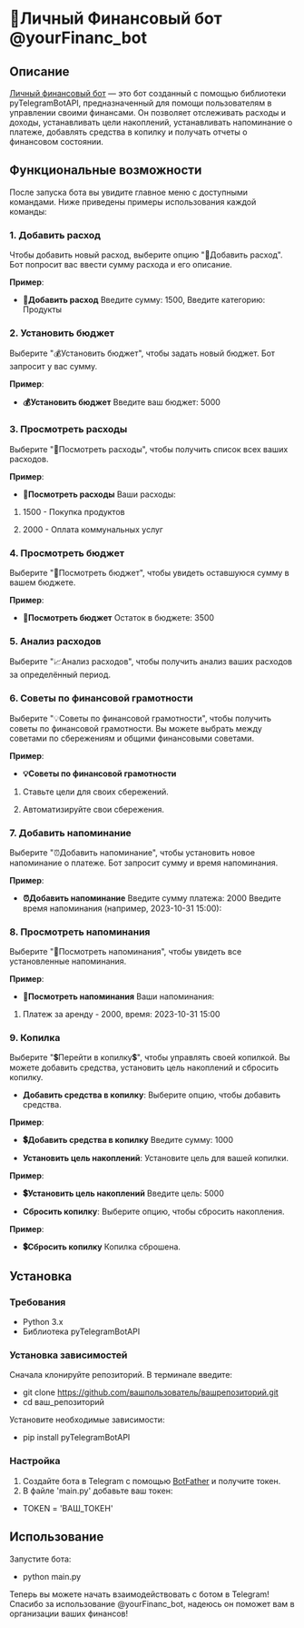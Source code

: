 # 💸Личный Финансовый бот @yourFinanc_bot

## Описание

[Личный финансовый бот](@yourFinanc_bot) — это бот созданный с помощью библиотеки pyTelegramBotAPI, предназначенный для помощи пользователям в управлении своими финансами. Он позволяет отслеживать расходы и доходы, устанавливать цели накоплений, устанавливать напоминание о платеже, добавлять средства в копилку и получать отчеты о финансовом состоянии.

## Функциональные возможности

После запуска бота вы увидите главное меню с доступными командами. Ниже приведены примеры использования каждой команды:

### 1. Добавить расход

Чтобы добавить новый расход, выберите опцию "💸Добавить расход". Бот попросит вас ввести сумму расхода и его описание.

**Пример**:

- **💸Добавить расход**
Введите сумму: 1500, 
Введите категорию: Продукты

### 2. Установить бюджет

Выберите "💰Установить бюджет", чтобы задать новый бюджет. Бот запросит у вас сумму.

**Пример**:

- **💰Установить бюджет**
Введите ваш бюджет: 5000

### 3. Просмотреть расходы

Выберите "👀Посмотреть расходы", чтобы получить список всех ваших расходов.

**Пример**:

- **👀Посмотреть расходы**
Ваши расходы:

1. 1500 - Покупка продуктов

2. 2000 - Оплата коммунальных услуг

### 4. Просмотреть бюджет

Выберите "👀Посмотреть бюджет", чтобы увидеть оставшуюся сумму в вашем бюджете.

**Пример**:

- **👀Посмотреть бюджет**
Остаток в бюджете: 3500

### 5. Анализ расходов

Выберите "📈Анализ расходов", чтобы получить анализ ваших расходов за определённый период.

### 6. Советы по финансовой грамотности

Выберите "💡Советы по финансовой грамотности", чтобы получить советы по финансовой грамотности. Вы можете выбрать между советами по сбережениям и общими финансовыми советами.

**Пример**:

- **💡Советы по финансовой грамотности**

1. Ставьте цели для своих сбережений.

2. Автоматизируйте свои сбережения.

### 7. Добавить напоминание

Выберите "⏰Добавить напоминание", чтобы установить новое напоминание о платеже. Бот запросит сумму и время напоминания.

**Пример**:

- **⏰Добавить напоминание**
Введите сумму платежа: 2000
Введите время напоминания (например, 2023-10-31 15:00): 

### 8. Просмотреть напоминания

Выберите "👀Посмотреть напоминания", чтобы увидеть все установленные напоминания.

**Пример**:

- **👀Посмотреть напоминания**
Ваши напоминания:

1. Платеж за аренду - 2000, время: 2023-10-31 15:00

### 9. Копилка

Выберите "💲Перейти в копилку💲", чтобы управлять своей копилкой. Вы можете добавить средства, установить цель накоплений и сбросить копилку.

- **Добавить средства в копилку**: Выберите опцию, чтобы добавить средства.
  
**Пример**:

- **💲Добавить средства в копилку**
Введите сумму: 1000

- **Установить цель накоплений**: Установите цель для вашей копилки.

**Пример**:

- **💲Установить цель накоплений**
Введите цель: 5000

- **Сбросить копилку**: Выберите опцию, чтобы сбросить накопления.

**Пример**:

- **💲Сбросить копилку**
Копилка сброшена.

## Установка

### Требования

- Python 3.x
- Библиотека pyTelegramBotAPI

### Установка зависимостей

Сначала клонируйте репозиторий.
В терминале введите:
- git clone https://github.com/вашпользователь/вашрепозиторий.git
- cd ваш_репозиторий

Установите необходимые зависимости:
- pip install pyTelegramBotAPI 

### Настройка

1. Создайте бота в Telegram с помощью [BotFather](https://t.me/botfather) и получите токен.
2. В файле 'main.py' добавьте ваш токен:

- TOKEN = 'ВАШ_ТОКЕН'

## Использование

Запустите бота:

- python main.py

Теперь вы можете начать взаимодействовать с ботом в Telegram! Спасибо за использование @yourFinanc_bot, надеюсь он поможет вам в организации ваших финансов!




